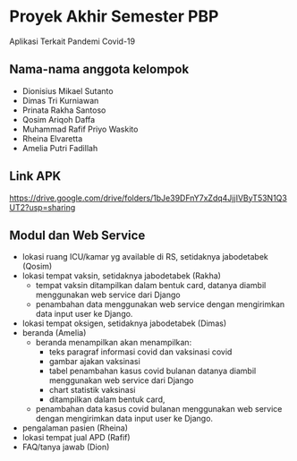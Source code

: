# Proyek Akhir Semester PBP

Aplikasi Terkait Pandemi Covid-19

## Nama-nama anggota kelompok

- Dionisius Mikael Sutanto
- Dimas Tri Kurniawan
- Prinata Rakha Santoso
- Qosim Ariqoh Daffa
- Muhammad Rafif Priyo Waskito
- Rheina Elvaretta
- Amelia Putri Fadillah

## Link APK

https://drive.google.com/drive/folders/1bJe39DFnY7xZdq4JjjIVByT53N1Q3UT2?usp=sharing

## Modul dan Web Service

- lokasi ruang ICU/kamar yg available di RS, setidaknya jabodetabek (Qosim)
- lokasi tempat vaksin, setidaknya jabodetabek (Rakha)
    - tempat vaksin ditampilkan dalam bentuk card, datanya diambil menggunakan web service dari Django
    - penambahan data menggunakan web service dengan mengirimkan data input user ke Django.
- lokasi tempat oksigen, setidaknya jabodetabek (Dimas)
- beranda (Amelia)
	- beranda menampilkan akan menampilkan:
		- teks paragraf informasi covid dan vaksinasi covid
		- gambar ajakan vaksinasi
		- tabel penambahan kasus covid bulanan datanya diambil menggunakan web service dari Django
		- chart statistik vaksinasi
		- ditampilkan dalam bentuk card, 
    - penambahan data kasus covid bulanan menggunakan web service dengan mengirimkan data input user ke Django.
- pengalaman pasien (Rheina)
- lokasi tempat jual APD (Rafif)
- FAQ/tanya jawab (Dion)
